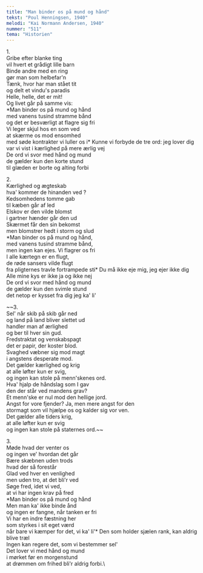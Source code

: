 ```yaml
---
title: "Man binder os på mund og hånd"
tekst: "Poul Henningsen, 1940"
melodi: "Kai Normann Andersen, 1940"
nummer: "511"
tema: "Historien"
---
```

1\.\
Gribe efter blanke ting\
vil hvert et grådigt lille barn\
Binde andre med en ring\
gør man som helbefar'n\
Tænk, hvor har man stået tit\
og delt et vindu's paradis\
Helle, helle, det er mit!\
Og livet går på samme vis:\
*Man binder os på mund og hånd\
med vanens tusind stramme bånd\
og det er besværligt at flagre sig fri\
Vi leger skjul hos en som ved\
at skærme os mod ensomhed\
med søde kontrakter vi luller os i\*
Kunne vi forbyde de tre ord: jeg lover dig\
var vi vist i kærlighed på mere ærlig vej\
De ord vi svor med hånd og mund\
de gælder kun den korte stund\
til glæden er borte og alting forbi

2\.\
Kærlighed og ægteskab\
hva' kommer de hinanden ved ?\
Kedsomhedens tomme gab\
til kæben går af led\
Elskov er den vilde blomst\
i gartner hænder går den ud\
Skærmet får den sin bekomst\
men blomstrer hedt i storm og slud\
*Man binder os på mund og hånd,\
med vanens tusind stramme bånd,\
men ingen kan ejes. Vi flagrer os fri\
I alle kærtegn er en flugt,\
de røde sansers vilde flugt\
fra pligternes travle fortrampede sti\*
Du må ikke eje mig, jeg ejer ikke dig\
Alle mine kys er ikke ja og ikke nej\
De ord vi svor med hånd og mund\
de gælder kun den svimle stund\
det netop er kysset fra dig jeg ka' li'

~~3\.\
Sel' når skib på skib går ned\
og land på land bliver slettet ud\
handler man af ærlighed\
og ber til hver sin gud.\
Fredstraktat og venskabspagt\
det er papir, der koster blod.\
Svaghed væbner sig mod magt\
i angstens desperate mod.\
Det gælder kærlighed og krig\
at alle løfter kun er svig,\
og ingen kan stole på menn'skenes ord.\
Hva' hjalp de håndslag som I gav\
den der står ved mandens grav?\
Et menn'ske er nul mod den hellige jord.\
Angst for vore fjender? Ja, men mere angst for den\
stormagt som vil hjælpe os og kalder sig vor ven.\
Det gælder alle tiders krig,\
at alle løfter kun er svig\
og ingen kan stole på staternes ord.\~~

3\.\
Møde hvad der venter os\
og ingen ve' hvordan det går\
Bære skæbnen uden trods\
hvad der så forestår\
Glad ved hver en venlighed\
men uden tro, at det bli'r ved\
Søge fred, idet vi ved,\
at vi har ingen krav på fred\
*Man binder os på mund og hånd\
Men man ka' ikke binde ånd\
og ingen er fangne, når tanken er fri\
Vi har en indre fæstning her\
som styrkes i sit eget værd\
når bare vi kæmper for det, vi ka' li'\*
Den som holder sjælen rank, kan aldrig blive træl\
Ingen kan regere det, som vi bestemmer sel'\
Det lover vi med hånd og mund\
i mørket før en morgenstund\
at drømmen om frihed bli'r aldrig forbi.\
